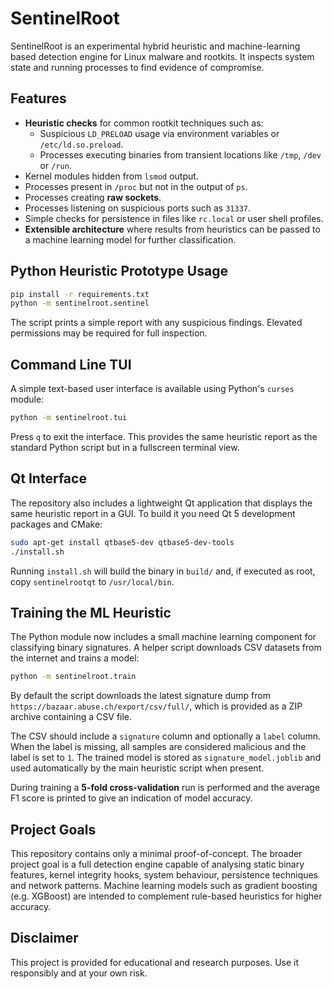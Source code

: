 # SentinelRoot

SentinelRoot is an experimental hybrid heuristic and machine-learning based detection engine for Linux malware and rootkits. It inspects system state and running processes to find evidence of compromise.

## Features

- **Heuristic checks** for common rootkit techniques such as:
  - Suspicious `LD_PRELOAD` usage via environment variables or `/etc/ld.so.preload`.
  - Processes executing binaries from transient locations like `/tmp`, `/dev` or `/run`.
- Kernel modules hidden from `lsmod` output.
- Processes present in `/proc` but not in the output of `ps`.
- Processes creating **raw sockets**.
- Processes listening on suspicious ports such as `31337`.
- Simple checks for persistence in files like `rc.local` or user shell profiles.
- **Extensible architecture** where results from heuristics can be passed to a machine learning model for further classification.

## Python Heuristic Prototype Usage

```bash
pip install -r requirements.txt
python -m sentinelroot.sentinel
```

The script prints a simple report with any suspicious findings. Elevated permissions may be required for full inspection.

## Command Line TUI

A simple text-based user interface is available using Python's `curses` module:

```bash
python -m sentinelroot.tui
```

Press `q` to exit the interface. This provides the same heuristic report as the
standard Python script but in a fullscreen terminal view.

## Qt Interface

The repository also includes a lightweight Qt application that displays the same
heuristic report in a GUI. To build it you need Qt 5 development packages and CMake:

```bash
sudo apt-get install qtbase5-dev qtbase5-dev-tools
./install.sh
```

Running `install.sh` will build the binary in `build/` and, if executed as root,
copy `sentinelrootqt` to `/usr/local/bin`.

## Training the ML Heuristic

The Python module now includes a small machine learning component for classifying
binary signatures. A helper script downloads CSV datasets from the internet and
trains a model:

```bash
python -m sentinelroot.train
```

By default the script downloads the latest signature dump from
`https://bazaar.abuse.ch/export/csv/full/`, which is provided as a ZIP
archive containing a CSV file.

The CSV should include a `signature` column and optionally a `label` column.
When the label is missing, all samples are considered malicious and the label is
set to `1`. The trained model is stored as `signature_model.joblib` and used
automatically by the main heuristic script when present.

During training a **5-fold cross-validation** run is performed and the average
F1 score is printed to give an indication of model accuracy.

## Project Goals

This repository contains only a minimal proof-of-concept. The broader project goal is a full detection engine capable of analysing static binary features, kernel integrity hooks, system behaviour, persistence techniques and network patterns. Machine learning models such as gradient boosting (e.g. XGBoost) are intended to complement rule-based heuristics for higher accuracy.

## Disclaimer

This project is provided for educational and research purposes. Use it responsibly and at your own risk.

